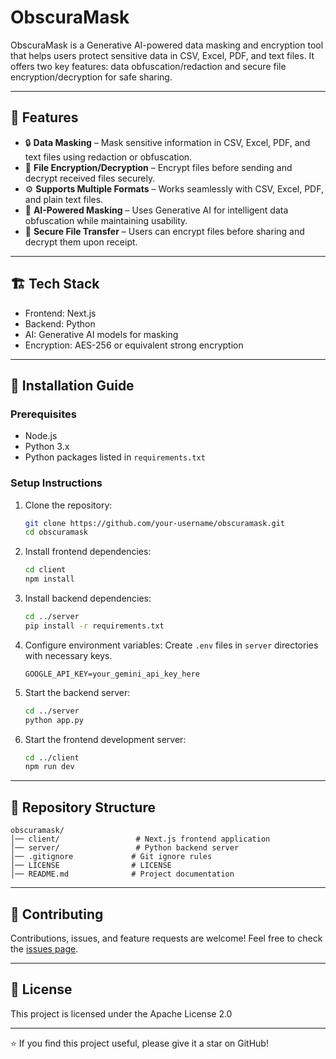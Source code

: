 # ObscuraMask

ObscuraMask is a Generative AI-powered data masking and encryption tool that helps users protect sensitive data in CSV, Excel, PDF, and text files. It offers two key features: data obfuscation/redaction and secure file encryption/decryption for safe sharing.

---

## 🚀 Features

- 🔒 **Data Masking** – Mask sensitive information in CSV, Excel, PDF, and text files using redaction or obfuscation.
- 🔐 **File Encryption/Decryption** – Encrypt files before sending and decrypt received files securely.
- ⚙️ **Supports Multiple Formats** – Works seamlessly with CSV, Excel, PDF, and plain text files.
- 🤖 **AI-Powered Masking** – Uses Generative AI for intelligent data obfuscation while maintaining usability.
- 🔑 **Secure File Transfer** – Users can encrypt files before sharing and decrypt them upon receipt.

---

## 🏗 Tech Stack

- Frontend: Next.js
- Backend: Python
- AI: Generative AI models for masking
- Encryption: AES-256 or equivalent strong encryption

---

## 📌 Installation Guide

### Prerequisites

- Node.js
- Python 3.x
- Python packages listed in `requirements.txt`

### Setup Instructions

1. Clone the repository:
   ```bash
   git clone https://github.com/your-username/obscuramask.git
   cd obscuramask
   ```

2. Install frontend dependencies:
   ```bash
   cd client
   npm install
   ```

3. Install backend dependencies:
   ```bash
   cd ../server
   pip install -r requirements.txt
   ```

4. Configure environment variables:
   Create `.env` files in `server` directories with necessary keys.

   ```
   GOOGLE_API_KEY=your_gemini_api_key_here
   ```

5. Start the backend server:
   ```bash
   cd ../server
   python app.py
   ```

6. Start the frontend development server:
   ```bash
   cd ../client
   npm run dev
   ```

---

## 📂 Repository Structure

```
obscuramask/
│── client/                 # Next.js frontend application
│── server/                 # Python backend server
│── .gitignore             # Git ignore rules
│── LICENSE                # LICENSE
│── README.md              # Project documentation
```

---

## 🤝 Contributing

Contributions, issues, and feature requests are welcome! Feel free to check the [issues page](https://github.com/your-username/obscuramask/issues).

---

## 📜 License

This project is licensed under the Apache License 2.0

---

<!-- ## 👤 Author

Krishna Sumit

--- -->

⭐ If you find this project useful, please give it a star on GitHub!